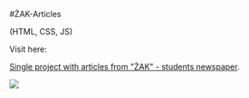 #ŻAK-Articles

(HTML, CSS, JS)

Visit here:

<a href="https://magdry.github.io/ZAK-Articles/index.html">Single project with articles from "ŻAK" - students newspaper</a>.

<img src="http://magdry.pl/images/zak.jpg"/>
